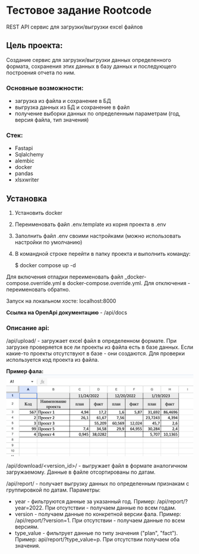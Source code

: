 # Тестовое задание Rootcode

REST API сервис для загрузки/выгрузки excel файлов

## Цель проекта:
Создание сервис для загрузки/выгрузки данных определенного формата, сохранения этих данных в
базу данных и последующего построения отчета по ним.

### Основные возможности:

- загрузка из файла и сохранение в БД
- выгрузка данных из БД и сохранение в файл
- получение выборки данных по определенным параметрам (год, версия файла, тип значения)

### Стек:

- Fastapi
- Sqlalchemy
- alembic
- docker
- pandas
- xlsxwriter


## Установка
1. Установить docker
2. Переименовать файл .env.template из корня проекта в .env 
3. Заполнить файл .env своими настройками (можно использовать настройки по умолчанию)
4. В командной строке перейти в папку проекта и выполнить команду:


    $ docker compose up -d

Для включения отладки переименовать файл _docker-compose.override.yml в docker-compose.override.yml.
Для отключения - переименовать обратно. 

Запуск на локальном хосте: localhost:8000

**Ссылка на OpenApi документацию** -
/api/docs

### Описание api:

/api/upload/ - загружает excel файл в определенном формате. При загрузке проверяется все ли 
проекты из файла есть в базе данных. Если какие-то проекты отсутствуют в базе - они создаются.
Для проверки используется код проекта из файла.

**Пример фала:**
<img src="readme_assets/upload_format.png" alt="upload formar">

/api/download/<version_id>/ - выгружает файл в формате аналогичном загружаемому.
Данные в файле отсортированы по датам.

/api/report/ - получает выгрузку данных по определенным признакам с группировкой по датам. 
Параметры: 
- year - фильтруются данные за указанный год. Пример: /api/report/?year=2022. При отсутствии - получаем данные по всем годам.
- version - получаем данные по конкретной версии фала. Пример: /api/report/?version=1. При отсутствии - получаем данные по всем версиям.
- type_value - фильтрует данные по типу значения ("plan", "fact"). Пример: api/report/?type_value=p. При отсутствии получаем оба значения.